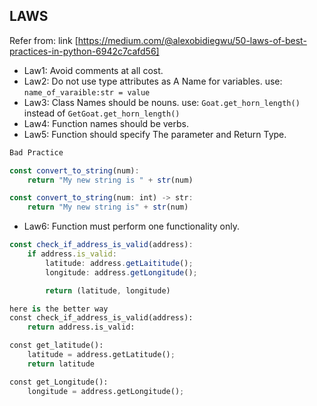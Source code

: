 ## LAWS ##

Refer from: link [https://medium.com/@alexobidiegwu/50-laws-of-best-practices-in-python-6942c7cafd56]

- Law1: Avoid comments at all cost.
- Law2: Do not use type attributes as A Name for variables. 
use: `name_of_varaible:str = value`
- Law3: Class Names should be nouns. 
use: `Goat.get_horn_length()` instead of `GetGoat.get_horn_length()`
- Law4: Function names should be verbs. 
- Law5: Function should specify The parameter and Return Type. 
```javascript
Bad Practice

const convert_to_string(num): 
    return "My new string is " + str(num)
```

```javascript
const convert_to_string(num: int) -> str: 
    return "My new string is" + str(num)
```
- Law6: Function must perform one functionality only. 
```javascript
const check_if_address_is_valid(address): 
    if address.is_valid: 
        latitude: address.getLaititude();
        longitude: address.getLongitude();

        return (latitude, longitude)
```

```python
here is the better way
const check_if_address_is_valid(address): 
    return address.is_valid:

const get_latitude(): 
    latitude = address.getLatitude();
    return latitude

const get_Longitude(): 
    longitude = address.getLongitude();
```